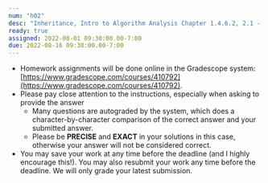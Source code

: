 ```yaml
---
num: "h02"
desc: "Inheritance, Intro to Algorithm Analysis Chapter 1.4.6.2, 2.1 - 2.2.1"
ready: true
assigned: 2022-08-01 09:30:00.00-7:00
due: 2022-08-16 09:30:00.00-7:00
---
```


* Homework assignments will be done online in the Gradescope system: [https://www.gradescope.com/courses/410792](https://www.gradescope.com/courses/410792).
* Please pay close attention to the instructions, especially when asking to provide the answer
	* Many questions are autograded by the system, which does a character-by-character comparison of the correct answer and your submitted answer.
	* Please be **PRECISE** and **EXACT** in your solutions in this case, otherwise your answer will not be considered correct.
* You may save your work at any time before the deadline (and I highly encourage this!). You may also resubmit your work any time before the deadline. We will only grade your latest submission.
